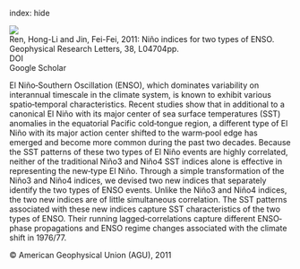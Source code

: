 index: hide

<div class="Citation">
    <div class="Citation-thumb CitationThumb-linked"  data-href="https://doi.org/10.1029/2010gl046031">
      <img src="https://static.claimspace.cloud/climate-study-static/refs/thumbs/2/Ren_and_Jin_2011-thumb.png" />
    </div>

  <div class="Citation-body">
    <div class="Citation-text">Ren, Hong-Li and Jin, Fei-Fei, 2011: Niño indices for two types of ENSO. <span class="Article-journal">Geophysical Research Letters, </span><span class="Article-volume">38, </span>L04704pp.</div>
    <div class="Citation-links">
      <div class="CitationLink" data-href="https://doi.org/10.1029/2010gl046031">
        <div class="CitationLink-icon CitationLink-Doi"></div>
        <div class="CitationLink-text">DOI</div>
      </div>
      <div class="CitationLink" data-href="https://scholar.google.com/scholar?q=10.1029/2010gl046031">
        <div class="CitationLink-icon CitationLink-Scholar"></div>
        <div class="CitationLink-text">Google Scholar</div>
      </div>
    </div>
  </div>
</div>

El Niño‐Southern Oscillation (ENSO), which dominates variability on interannual timescale in the climate system, is known to exhibit various spatio‐temporal characteristics. Recent studies show that in additional to a canonical El Niño with its major center of sea surface temperatures (SST) anomalies in the equatorial Pacific cold‐tongue region, a different type of El Niño with its major action center shifted to the warm‐pool edge has emerged and become more common during the past two decades. Because the SST patterns of these two types of El Niño events are highly correlated, neither of the traditional Niño3 and Niño4 SST indices alone is effective in representing the new‐type El Niño. Through a simple transformation of the Niño3 and Niño4 indices, we devised two new indices that separately identify the two types of ENSO events. Unlike the Niño3 and Niño4 indices, the two new indices are of little simultaneous correlation. The SST patterns associated with these new indices capture SST characteristics of the two types of ENSO. Their running lagged‐correlations capture different ENSO‐phase propagations and ENSO regime changes associated with the climate shift in 1976/77.

<div class="Citation-copy">
&copy; American Geophysical Union (AGU), 2011
</div>
